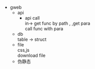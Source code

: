  - gweb   
      - api   
         - api call  
          in-> get func by path , ,get para  
		 call func with para   
	  - db  
		table -> struct   
	  - file  
      css,js   
 	  download file   
 	  - 伪静态   
 
		